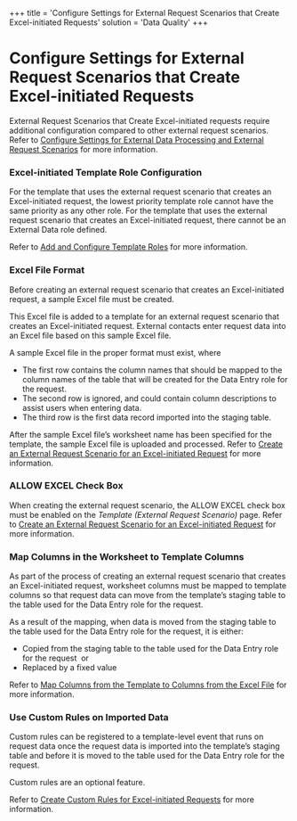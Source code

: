 +++
title = 'Configure Settings for External Request Scenarios that Create Excel-initiated Requests'
solution = 'Data Quality'
+++

# Configure Settings for External Request Scenarios that Create Excel-initiated Requests

External Request Scenarios that Create Excel-initiated requests require
additional configuration compared to other external request scenarios.
Refer to [Configure Settings for External Data Processing and External
Request
Scenarios](../Config/Configure_Settings_for_External_Data_Processing.htm)
for more information.

### Excel-initiated Template Role Configuration

For the template that uses the external request scenario that creates an
Excel-initiated request, the lowest priority template role cannot have
the same priority as any other role. For the template that uses the
external request scenario that creates an Excel-initiated request, there
cannot be an External Data role defined.

Refer to [Add and Configure Template
Roles](Add_and_Configure_Template_Roles.htm) for more information.

### Excel File Format

Before creating an external request scenario that creates an
Excel-initiated request, a sample Excel file must be created.

This Excel file is added to a template for an external request scenario
that creates an Excel-initiated request. External contacts enter request
data into an Excel file based on this sample Excel file.

A sample Excel file in the proper format must exist, where

  - The first row contains the column names that should be mapped to the
    column names of the table that will be created for the Data Entry
    role for the request.
  - The second row is ignored, and could contain column descriptions to
    assist users when entering data.
  - The third row is the first data record imported into the staging
    table.

After the sample Excel file’s worksheet name has been specified for the
template, the sample Excel file is uploaded and processed. Refer to
[Create an External Request Scenario for an Excel-initiated
Request](Configure_External_Rqst_Scenario_for_Excel_Initiated_Request.htm)
for more information.

### ALLOW EXCEL Check Box

When creating the external request scenario, the ALLOW EXCEL check box
must be enabled on the *Template (External Request Scenario)* page.
Refer to [Create an External Request Scenario for an Excel-initiated
Request](Configure_External_Rqst_Scenario_for_Excel_Initiated_Request.htm)
for more information.

### Map Columns in the Worksheet to Template Columns

As part of the process of creating an external request scenario that
creates an Excel-initiated request, worksheet columns must be mapped to
template columns so that request data can move from the template’s
staging table to the table used for the Data Entry role for the request.

As a result of the mapping, when data is moved from the staging table to
the table used for the Data Entry role for the request, it is either:

  - Copied from the staging table to the table used for the Data Entry
    role for the request <span> </span>or
  - Replaced by a fixed value

Refer to [Map Columns from the Template to Columns from the Excel
File](../../../Migration/Map/Use_Cases/Map_Columns_Template_to_Sprdsht.htm)
for more information.

### Use Custom Rules on Imported Data

Custom rules can be registered to a template-level event that runs on
request data once the request data is imported into the template’s
staging table and before it is moved to the table used for the Data
Entry role for the request.

Custom rules are an optional feature.

Refer to [Create Custom Rules for Excel-initiated
Requests](Create_Custom_Rules_for_Excel_Initiated_Requests.htm) for more
information.
